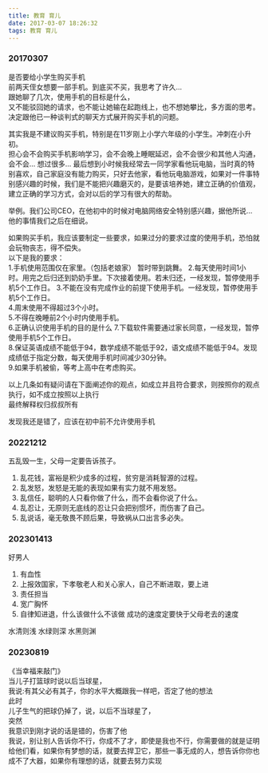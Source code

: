 ```yaml
---
title: 教育 育儿
date: 2017-03-07 18:26:32
tags: 教育 育儿
---
```


### 20170307 

是否要给小学生购买手机  
前两天侄女想要一部手机。到底买不买，我思考了许久...  
跟她聊了几次，使用手机的目标是什么，  
又不能驳回她的请求，也不能让她输在起跑线上，也不想她攀比，多方面的思考。决定跟他已一种谈判式的聊天方式展开购买手机的问题。  

其实我是不建议购买手机，特别是在11岁刚上小学六年级的小学生。冲刺在小升初。  
担心会不会购买手机影响学习，会不会晚上睡眠延迟，会不会很少和其他人沟通，会不会... 想过很多... 最后想到小时候我经常去一同学家看他玩电脑，当时真的特别喜欢，自己家庭没有能力购买，只好去他家，看他玩电脑游戏，如果对一件事特别感兴趣的时候，我们是不能把兴趣磨灭的，是要该培养她，建立正确的价值观，建立正确的学习方式，会对以后的学习有很大的帮助。  

举例。我们公司CEO，在他初中的时候对电脑网络安全特别感兴趣，据他所说...
他的事情我们之后在细说。

如果购买手机，我应该要制定一些要求，如果过分的要求过度的使用手机，恐怕就会玩物丧志，得不偿失。  
以下是我的要求：  
1.手机使用范围仅在家里。（包括老娘家） 暂时带到跳舞。
2.每天使用时间1小时。用完之后归还到奶奶手里。下次接着使用。若未归还，一经发现，暂停使用手机5个工作日。
3.不能在没有完成作业的前提下使用手机。一经发现，暂停使用手机5个工作日。  
4.周末使用不得超过3个小时。  
5.不得在晚睡前2个小时内使用手机。  
6.正确认识使用手机的目的是什么
7.下载软件需要通过家长同意，一经发现，暂停使用手机5个工作日。  
8.保证英语成绩不能低于94，数学成绩不能低于92，语文成绩不能低于94。发现成绩低于指定分数，每天使用手机时间减少30分钟。  
9.如果手机被偷，等考上高中在考虑购买。

以上几条如有疑问请在下面阐述你的观点，如成立并且符合要求，则按照你的观点执行，如不成立按照以上执行  
最终解释权归叔叔所有

发现我还是错了，应该在初中前不允许使用手机


### 20221212

五乱毁一生，父母一定要告诉孩子。   
1. 乱花钱，富裕是积少成多的过程，贫穷是消耗智源的过程。  
2. 乱发怒，发怒是无能的表现如果有实力就不用发怒。
3. 乱信任，聪明的人只看你做了什么，而不会看你说了什么。
4. 乱忍让，无原则无底线的忍让只会把别惯坏，而伤害了自己。
5. 乱说话，毫无敬畏不顾后果，导致祸从口出言多必失。

### 202301413

好男人
1. 有血性
2. 上报效国家，下孝敬老人和关心家人，自己不断进取，要上进
3. 责任担当
4. 宽广胸怀
5. 自律知进退，什么该做什么不该做
成功的速度定要快于父母老去的速度


水清则浅 水绿则深 水黑则渊

### 20230819

《当幸福来敲门》  
当儿子打篮球时说以后当球星，   
我说:有其父必有其子，你的水平大概跟我一样吧，否定了他的想法  
此时  
儿子生气的把球仍掉了，说，以后不当球星了，  
突然  
我意识到刚才说的话是错的，伤害了他  
我说，别让别人告诉你不行，你成不了才，即使是我也不行，你需要做的就是证明给他们看，如果你有梦想的话，就要去捍卫它，那些一事无成的人，想告诉你你也成不了大器，如果你有理想的话，就要去努力实现


